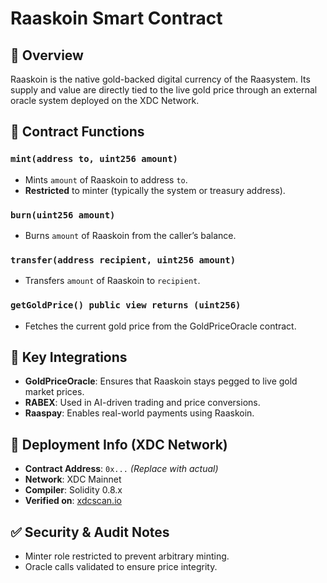# Raaskoin Smart Contract

## 📌 Overview
Raaskoin is the native gold-backed digital currency of the Raasystem. Its supply and value are directly tied to the live gold price through an external oracle system deployed on the XDC Network.

## 🔐 Contract Functions

### `mint(address to, uint256 amount)`
- Mints `amount` of Raaskoin to address `to`.
- **Restricted** to minter (typically the system or treasury address).

### `burn(uint256 amount)`
- Burns `amount` of Raaskoin from the caller’s balance.

### `transfer(address recipient, uint256 amount)`
- Transfers `amount` of Raaskoin to `recipient`.

### `getGoldPrice() public view returns (uint256)`
- Fetches the current gold price from the GoldPriceOracle contract.

## 🧠 Key Integrations

- **GoldPriceOracle**: Ensures that Raaskoin stays pegged to live gold market prices.
- **RABEX**: Used in AI-driven trading and price conversions.
- **Raaspay**: Enables real-world payments using Raaskoin.

## 🔗 Deployment Info (XDC Network)
- **Contract Address**: `0x...` *(Replace with actual)*
- **Network**: XDC Mainnet
- **Compiler**: Solidity 0.8.x
- **Verified on**: [xdcscan.io](https://xdcscan.io)

## ✅ Security & Audit Notes
- Minter role restricted to prevent arbitrary minting.
- Oracle calls validated to ensure price integrity.
